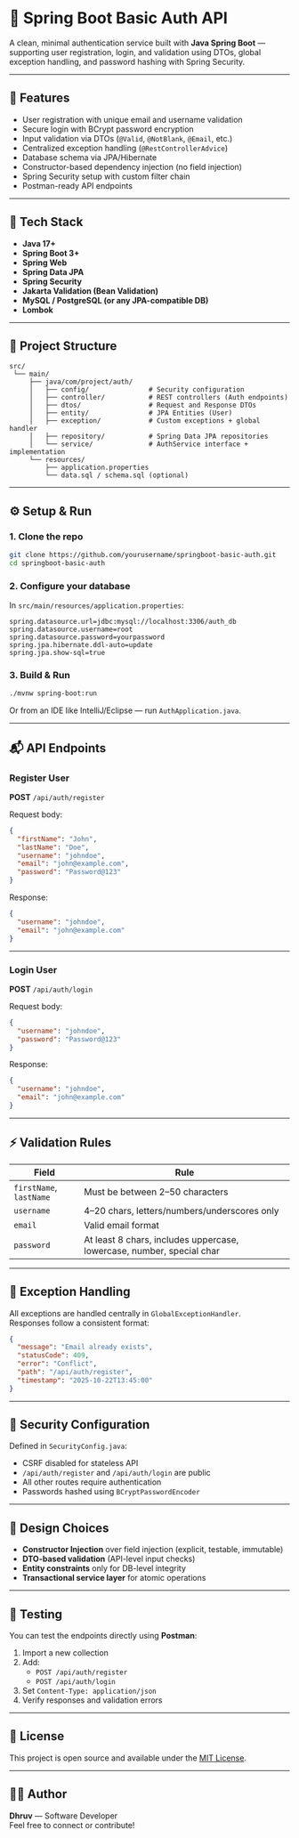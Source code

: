 # 🔐 Spring Boot Basic Auth API

A clean, minimal authentication service built with **Java Spring Boot** — supporting user registration, login, and validation using DTOs, global exception handling, and password hashing with Spring Security.

---

## 🚀 Features

- User registration with unique email and username validation  
- Secure login with BCrypt password encryption  
- Input validation via DTOs (`@Valid`, `@NotBlank`, `@Email`, etc.)  
- Centralized exception handling (`@RestControllerAdvice`)  
- Database schema via JPA/Hibernate  
- Constructor-based dependency injection (no field injection)  
- Spring Security setup with custom filter chain  
- Postman-ready API endpoints  

---

## 🧱 Tech Stack

- **Java 17+**
- **Spring Boot 3+**
- **Spring Web**
- **Spring Data JPA**
- **Spring Security**
- **Jakarta Validation (Bean Validation)**
- **MySQL / PostgreSQL (or any JPA-compatible DB)**
- **Lombok**

---

## 📁 Project Structure

```
src/
 └── main/
     ├── java/com/project/auth/
     │   ├── config/               # Security configuration
     │   ├── controller/           # REST controllers (Auth endpoints)
     │   ├── dtos/                 # Request and Response DTOs
     │   ├── entity/               # JPA Entities (User)
     │   ├── exception/            # Custom exceptions + global handler
     │   ├── repository/           # Spring Data JPA repositories
     │   └── service/              # AuthService interface + implementation
     └── resources/
         ├── application.properties
         └── data.sql / schema.sql (optional)
```

---

## ⚙️ Setup & Run

### 1. Clone the repo
```bash
git clone https://github.com/yourusername/springboot-basic-auth.git
cd springboot-basic-auth
```

### 2. Configure your database
In `src/main/resources/application.properties`:
```properties
spring.datasource.url=jdbc:mysql://localhost:3306/auth_db
spring.datasource.username=root
spring.datasource.password=yourpassword
spring.jpa.hibernate.ddl-auto=update
spring.jpa.show-sql=true
```

### 3. Build & Run
```bash
./mvnw spring-boot:run
```

Or from an IDE like IntelliJ/Eclipse — run `AuthApplication.java`.

---

## 📬 API Endpoints

### **Register User**
**POST** `/api/auth/register`

Request body:
```json
{
  "firstName": "John",
  "lastName": "Doe",
  "username": "johndoe",
  "email": "john@example.com",
  "password": "Password@123"
}
```

Response:
```json
{
  "username": "johndoe",
  "email": "john@example.com"
}
```

---

### **Login User**
**POST** `/api/auth/login`

Request body:
```json
{
  "username": "johndoe",
  "password": "Password@123"
}
```

Response:
```json
{
  "username": "johndoe",
  "email": "john@example.com"
}
```

---

## ⚡ Validation Rules

| Field | Rule |
|-------|------|
| `firstName`, `lastName` | Must be between 2–50 characters |
| `username` | 4–20 chars, letters/numbers/underscores only |
| `email` | Valid email format |
| `password` | At least 8 chars, includes uppercase, lowercase, number, special char |

---

## 🧩 Exception Handling

All exceptions are handled centrally in `GlobalExceptionHandler`.  
Responses follow a consistent format:

```json
{
  "message": "Email already exists",
  "statusCode": 409,
  "error": "Conflict",
  "path": "/api/auth/register",
  "timestamp": "2025-10-22T13:45:00"
}
```

---

## 🔐 Security Configuration

Defined in `SecurityConfig.java`:
- CSRF disabled for stateless API
- `/api/auth/register` and `/api/auth/login` are public
- All other routes require authentication
- Passwords hashed using `BCryptPasswordEncoder`

---

## 🧠 Design Choices

- **Constructor Injection** over field injection (explicit, testable, immutable)
- **DTO-based validation** (API-level input checks)
- **Entity constraints** only for DB-level integrity
- **Transactional service layer** for atomic operations

---

## 🧪 Testing

You can test the endpoints directly using **Postman**:

1. Import a new collection
2. Add:
   - `POST /api/auth/register`
   - `POST /api/auth/login`
3. Set `Content-Type: application/json`
4. Verify responses and validation errors

---

## 🧾 License

This project is open source and available under the [MIT License](LICENSE).

---

## 👨‍💻 Author

**Dhruv** — Software Developer  
Feel free to connect or contribute!
